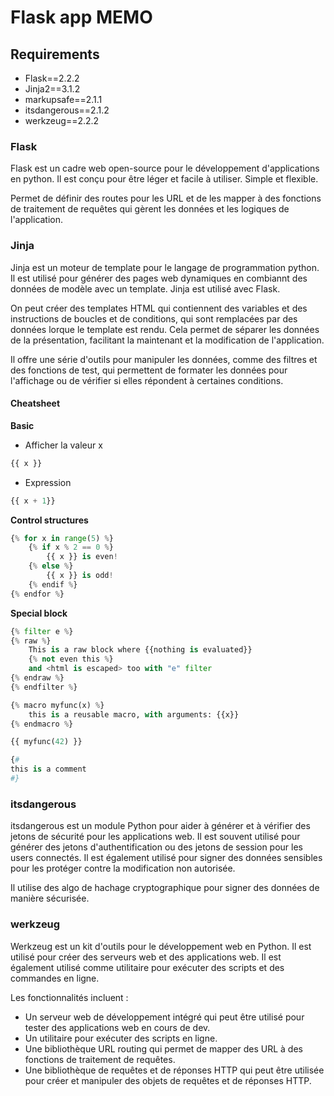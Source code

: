 
#  Flask app MEMO

## Requirements
* Flask==2.2.2
* Jinja2==3.1.2
* markupsafe==2.1.1
* itsdangerous==2.1.2
* werkzeug==2.2.2

### Flask

Flask est un cadre web open-source pour le développement d'applications en python. Il est conçu pour être léger et facile à utiliser. Simple et flexible.

Permet de définir des routes pour les URL et de les mapper à des fonctions de traitement de requêtes qui gèrent les données et les logiques de l'application.

### Jinja

Jinja est un moteur de template pour le langage de programmation python.
Il est utilisé pour générer des pages web dynamiques en combiannt des données de modèle avec un template.
Jinja est utilisé avec Flask.

On peut créer des templates HTML qui contiennent des variables et des instructions de boucles et de conditions, qui sont remplacées
par des données lorque le template est rendu. Cela permet de séparer les données de la présentation, facilitant la maintenant et la modification de l'application.

Il offre une série d'outils pour manipuler les données, comme des filtres et des fonctions de test, qui permettent de formater les données pour l'affichage ou de vérifier si elles répondent à certaines conditions.

#### Cheatsheet

**Basic**
* Afficher la valeur x 
```python
{{ x }}

```
* Expression 
```python
{{ x + 1}}

```

**Control structures**
```python
{% for x in range(5) %}
    {% if x % 2 == 0 %}
        {{ x }} is even!
    {% else %}
        {{ x }} is odd!
    {% endif %}
{% endfor %}

```

**Special block**
```python
{% filter e %}
{% raw %}
    This is a raw block where {{nothing is evaluated}}
    {% not even this %}
    and <html is escaped> too with "e" filter
{% endraw %}
{% endfilter %}

{% macro myfunc(x) %}
    this is a reusable macro, with arguments: {{x}}
{% endmacro %}

{{ myfunc(42) }}

{#
this is a comment
#}

```

### itsdangerous

itsdangerous est un module Python pour aider à générer et à vérifier des jetons de sécurité pour les applications web.
Il est souvent utilisé pour générer des jetons d'authentification ou des jetons de session pour les users connectés. Il est également utilisé pour signer des données sensibles pour les protéger contre la modification non autorisée.

Il utilise des algo de hachage cryptographique pour signer des données de manière sécurisée. 

### werkzeug

Werkzeug est un kit d'outils pour le développement web en Python. Il est utilisé pour créer des serveurs web et des applications web.
Il est également utilisé comme utilitaire pour exécuter des scripts et des commandes en ligne.

Les fonctionnalités incluent : 

* Un serveur web de développement intégré qui peut être utilisé pour tester des applications web en cours de dev.
* Un utilitaire pour exécuter des scripts en ligne.
* Une bibliothèque URL routing qui permet de mapper des URL à des fonctions de traitement de requêtes.
* Une bibliothèque de requêtes et de réponses HTTP qui peut être utilisée pour créer et manipuler des objets de requêtes et de réponses HTTP.